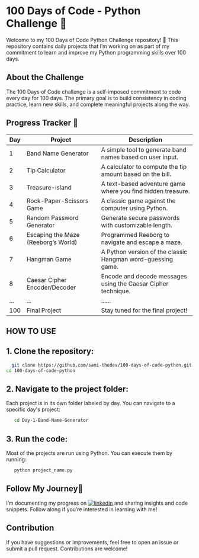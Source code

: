 
# 100 Days of Code - Python Challenge 🐍
Welcome to my 100 Days of Code Python Challenge repository! 🚀 This repository contains daily projects that I’m working on as part of my commitment to learn and improve my Python programming skills over 100 days.



## About the Challenge
The 100 Days of Code challenge is a self-imposed commitment to code every day for 100 days. The primary goal is to build consistency in coding practice, learn new skills, and complete meaningful projects along the way.
## Progress Tracker 📅
| Day | Project | Description | 
|----------|----------|----------|
|1 |Band Name Generator|A simple tool to generate band names based on user input.|	
| 2 |Tip Calculator |A calculator to compute the tip amount based on the bill.|
| 3 |Treasure-island | A text-based adventure game where you find hidden treasure.|
| 4 |Rock-Paper-Scissors Game|A classic game against the computer using Python.|
| 5 |Random Password Generator|Generate secure passwords with customizable length.|
| 6 |Escaping the Maze (Reeborg’s World)|Programmed Reeborg to navigate and escape a maze.|
| 7 |Hangman Game|A Python version of the classic Hangman word-guessing game.|
| 8 |Caesar Cipher Encoder/Decoder|Encode and decode messages using the Caesar Cipher technique.|
| ... |    ...  |        ......            |    
| 100 |Final Project|Stay tuned for the final project!

## HOW TO USE

## 1. Clone the repository: 
 
```bash
  git clone https://github.com/sami-thedev/100-days-of-code-python.git
cd 100-days-of-code-python
```
## 2. Navigate to the project folder:

Each project is in its own folder labeled by day. You can navigate to a specific day's project:
```bash
   cd Day-1-Band-Name-Generator
   ```
## 3. Run the code:
Most of the projects are run using Python. You can execute them by running:
```bash
   python project_name.py
  ```



## Follow My Journey🔗
I’m documenting my progress on [![linkedin](https://img.shields.io/badge/linkedin-0A66C2?style=for-the-badge&logo=linkedin&logoColor=white)](https://www.linkedin.com/in/muhammad-sami-06806a320/) and sharing insights and code snippets. Follow along if you’re interested in learning with me!






## Contribution

If you have suggestions or improvements, feel free to open an issue or submit a pull request. Contributions are welcome!

